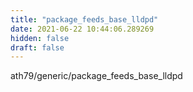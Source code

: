 ```yaml
---
title: "package_feeds_base_lldpd"
date: 2021-06-22 10:44:06.289269
hidden: false
draft: false
---
```


ath79/generic/package_feeds_base_lldpd

